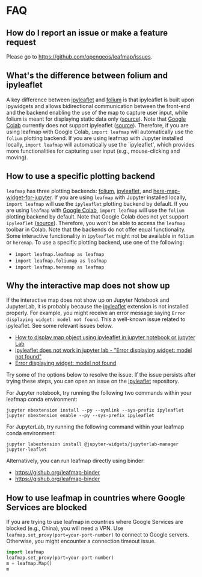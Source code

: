 # FAQ

## How do I report an issue or make a feature request

Please go to <https://github.com/opengeos/leafmap/issues>.

## What's the difference between folium and ipyleaflet

A key difference between [ipyleaflet](https://github.com/jupyter-widgets/ipyleaflet) and [folium](https://github.com/python-visualization/folium) is that ipyleaflet is built upon ipywidgets and allows bidirectional communication between the front-end and the backend enabling the use of the map to capture user input, while folium is meant for displaying static data only ([source](https://blog.jupyter.org/interactive-gis-in-jupyter-with-ipyleaflet-52f9657fa7a)). Note that [Google Colab](https://colab.research.google.com/) currently does not support ipyleaflet ([source](https://github.com/googlecolab/colabtools/issues/498#issuecomment-695335421)). Therefore, if you are using leafmap
with Google Colab, `import leafmap` will automatically use the `folium` plotting backend. If you are using leafmap with Jupyter installed locally, `import leafmap` will automatically use the `ipyleaflet', which provides more functionalities for capturing user input (e.g., mouse-clicking and moving).

## How to use a specific plotting backend

`leafmap` has three plotting backends: [folium](https://github.com/python-visualization/folium), [ipyleaflet](https://github.com/jupyter-widgets/ipyleaflet), and [here-map-widget-for-jupyter](https://github.com/heremaps/here-map-widget-for-jupyter). If you are using `leafmap` with Jupyter installed locally, `import leafmap` will use the `ipyleaflet` plotting backend by default. If you are using `leafmap` with [Google Colab](https://githubtocolab.com/opengeos/leafmap/blob/master/examples/notebooks/01_leafmap_intro.ipynb), `import leafmap` will use the `folium` plotting backend by default. Note that Google Colab does not yet support `ipyleaflet` ([source](https://github.com/googlecolab/colabtools/issues/498#issuecomment-695335421)). Therefore, you won't be able to access the `leafmap` toolbar in Colab. Note that the backends do not offer equal functionality. Some interactive functionality in `ipyleaflet` might not be available in `folium` or `heremap`. To use a specific plotting backend, use one of the following:

-   `import leafmap.leafmap as leafmap`
-   `import leafmap.foliumap as leafmap`
-   `import leafmap.heremap as leafmap`

## Why the interactive map does not show up

If the interactive map does not show up on Jupyter Notebook and JupyterLab, it is probably because the [ipyleaflet](https://github.com/jupyter-widgets/ipyleaflet) extension is not installed properly.
For example, you might receive an error message saying `Error displaying widget: model not found`. This a well-known issue related to ipyleaflet. See some relevant issues below.

-   [How to display map object using ipyleaflet in jupyter notebook or jupyter Lab](https://github.com/jupyter-widgets/ipyleaflet/issues/739)
-   [ipyleaflet does not work in jupyter lab - "Error displaying widget: model not found"](https://github.com/jupyter-widgets/ipyleaflet/issues/418)
-   [Error displaying widget: model not found](https://github.com/jupyter-widgets/ipyleaflet/issues/504)

Try some of the options below to resolve the issue. If the issue persists after trying these steps, you can open an issue on the [ipyleaflet](https://github.com/jupyter-widgets/ipyleaflet/issues) repository.

For Jupyter notebook, try running the following two commands within your leafmap conda environment:

```
jupyter nbextension install --py --symlink --sys-prefix ipyleaflet
jupyter nbextension enable --py --sys-prefix ipyleaflet
```

For JupyterLab, try running the following command within your leafmap conda environment:

```
jupyter labextension install @jupyter-widgets/jupyterlab-manager jupyter-leaflet

```

Alternatively, you can run leafmap directly using binder:

-   <https://gishub.org/leafmap-binder>
-   <https://gishub.org/leafmap-binder>

## How to use leafmap in countries where Google Services are blocked

If you are trying to use leafmap in countries where Google Services are blocked (e.g., China), you will need a VPN. Use `leafmap.set_proxy(port=your-port-number)` to connect to Google servers. Otherwise, you might encounter a connection timeout issue.

```python
import leafmap
leafmap.set_proxy(port=your-port-number)
m = leafmap.Map()
m
```
